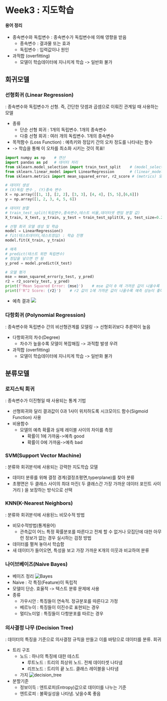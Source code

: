 # Week3 : 지도학습
#### 용어 정리
* 종속변수와 독립변수 : 종속변수가 독립변수에 의해 영향을 받음
  * 종속변수 : 결과물 또는 효과
  * 독립변수 : 입력값이나 원인
* 과적합 (overfitting)
  * 모델이 학습데이터에 지나치게 학습 -> 일반화 불가
  
## 회귀모델

### 선형회귀 (Linear Regression)
: 종속변수와 독립변수가 선형. 즉, 간단한 덧셈과 곱셈으로 이뤄진 관계일 때 사용하는 모델
* 종류
  * 단순 선형 회귀 : 1개의 독립변수. 1개의 종속변수
  * 다중 선형 회귀 : 여러 개의 독립변수. 1개의 종속변수
* 목적함수 (Loss Function) : 예측키와 정답키 간의 오차 정도를 나타내는 함수
* -> 학습을 통해 이 오차를 최소화 시키는 것이 목표!
```py
import numpy as np    # 연산
import pandas as pd   # 데이터 처리
from sklearn.model_selection import train_test_split    # (model_selection)데이터 분할 기능
from sklearn.linear_model import LinearRegression       # (linear_model)선형모델 - (LinearRegression)선형 회귀
from sklearn.metrics import mean_squared_error, r2_score # (metrics) 모델 성능 평가 지표

# 데이터 생성
# (X)독립 변수 , (Y)종속 변수
X = np.array([[1, 1], [2, 2], [3, 3], [4, 4], [5, 5],[6,6]])
y = np.array([1, 2, 3, 4, 5, 6])

# 데이터 분할 
# train_test_split(독립변수,종속변수,테스트 비율,데이터셋 랜덤 분할 값)
X_train, X_test, y_train, y_test = train_test_split(X, y, test_size=0.2, random_state=42

# 선형 회귀 모델 생성 및 학습
model = LinearRegression()
# fit(테스트데이터,테스트정답) : 학습 진행
model.fit(X_train, y_train)

# 예측
# predict(테스트 위한 독립변수) 
# 정답을 넣으면 안 됨
y_pred = model.predict(X_test)

# 모델 평가
mse = mean_squared_error(y_test, y_pred)
r2 = r2_score(y_test, y_pred)
print(f'Mean Squared Error: {mse}')    # mse 값이 0 에 가까운 값이 나올수록 예측 성능 좋다는 뜻
print(f'R^2 Score: {r2}')    # r2 값이 1에 가까운 값이 나올수록 예측 성능이 좋다는 뜻

```
* 예측 결과
![](</Users/t2023-m0072/Desktop/TIL/ML/linear_test.png>)
### 다항회귀 (Polynomial Regression)
: 종속변수와 독립변수 간의 비선형관계를 모델링
-> 선형회귀보다 추론력이 높음
* 다항회귀의 차수(Degree) 
  * 차수가 높을수록 모델이 복잡해짐 -> 과적합 발생 우려
* 과적합 (overfitting)
  * 모델이 학습데이터에 지나치게 학습 -> 일반화 불가

## 분류모델
### 로지스틱 회귀
: 종속변수가 이진형일 때 사용되는 통계 기법
* 선형회귀와 달리 결과값이 0과 1사이 위치하도록 시크모이드 함수(Sigmoid Function) 사용
* 비용함수 
  * 모델의 예측 확률과 실제 레이블 사이의 차이를 측정
    * 확률이 1에 가까움->예측 good
    * 확률이 0에 가까움->예측 bad

### SVM(Support Vector Machine)
: 분류와 회귀분석에 사용되는 강력한 지도학습 모델
* 데이터 분류를 위해 결정 경계(결정초평면,typerplane)를 찾아 분류
* 초평면은 두 클래스 사이의 최대 마진( 두 클래스간 가장 가까운 데이터 포인트 사이 거리 ) 을 보장하는 방식으로 선택

### KNN(K-Nearest Neighbors)
: 분류와 회귀분석에 사용된느 비모수적 방법
* 비모수적방법(통계용어)
  * 관측값이 어느 특정 확률분포를 따른다고 전제 할 수 없거나 모집단에 대한 아무런 정보가 없는 경우 실시하는 검정 방법
* 데이터를 펼쳐 놓아서 학습함
* 새 데이터가 들어오면, 특성을 보고 가장 가까운 K개의 이웃과 비교하여 분류

### 나이브베이즈(Naive Bayes)
* 베이즈 정리
  ![Bayes](/Users/t2023-m0072/Desktop/TIL/ML/Bayes.png)
* Naive : 각 특징(Feature)이 독립적 
* 모델이 단순. 효율적 -> 텍스트 분류 문제에 사용
* 종류
  * 가우시안 : 특징들이 연속적. 정규분포를 따른다고 가정
  * 베르누이 : 특징들이 이진수로 표현되는 경우
  * 멀티노미얼 : 특징들이 다항분포를 따르는 경우
### 의사결정 나무 (Decision Tree)
: 데이터의 특징을 기준으로 의사결정 규칙을 만들고 이를 바탕으로 데이터를 분류. 회귀
* 트리 구조
  * 노드 : 하나의 특징에 대한 테스트
    * 루트노드 : 트리의 최상위 노드. 전체 데이터셋 나타냄
    * 리프노드 : 트리의 끝 노드. 클래스 레이블을 나타냄
  * 가지
![decision_tree](~/Users/t2023-m0072/Desktop/TIL/ML/decision_tree.png)
* 분할기준
  * 정보이득 : 엔트로피(Entropy)값으로 데이터를 나누는 기준
  * 엔트로피 : 불확실성을 나타냄. 낮을수록 좋음
